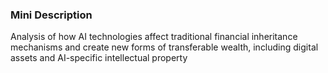 ### Mini Description

Analysis of how AI technologies affect traditional financial inheritance mechanisms and create new forms of transferable wealth, including digital assets and AI-specific intellectual property
